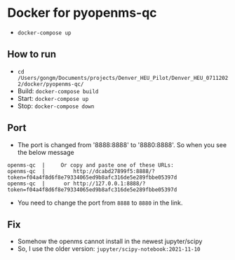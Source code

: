 # Docker for pyopenms-qc
- `docker-compose up`

## How to run
- `cd /Users/gongm/Documents/projects/Denver_HEU_Pilot/Denver_HEU_07112022/docker/pyopenms-qc/`
- Build: `docker-compose build`
- Start: `docker-compose up`
- Stop: `docker-compose down`


## Port
- The port is changed from '8888:8888' to '8880:8888'. So when you see the below message 

```
openms-qc  |     Or copy and paste one of these URLs:
openms-qc  |         http://dcabd27899f5:8888/?token=f04a4f8d6f8e79334065ed9b8afc316de5e289fbbe05397d
openms-qc  |      or http://127.0.0.1:8888/?token=f04a4f8d6f8e79334065ed9b8afc316de5e289fbbe05397d
```

- You need to change the port from `8888` to `8880` in the link.

## Fix
- Somehow the openms cannot install in the newest jupyter/scipy
- So, I use the older version: `jupyter/scipy-notebook:2021-11-10`